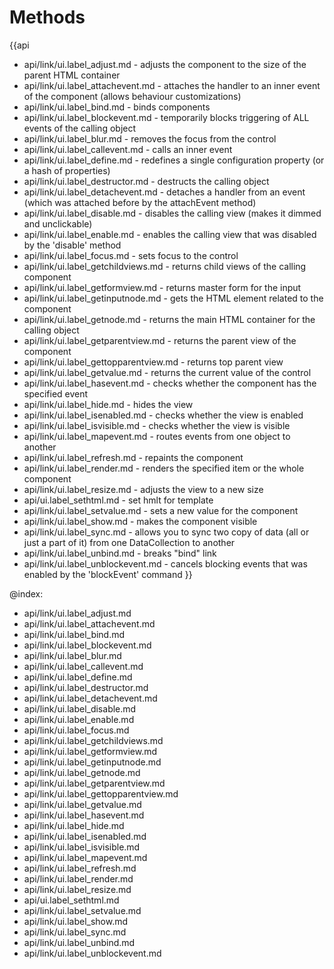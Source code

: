
Methods
=======

{{api
- api/link/ui.label_adjust.md - adjusts the component to the size of the parent HTML container
- api/link/ui.label_attachevent.md - attaches the handler to an inner event of the component (allows behaviour customizations)
- api/link/ui.label_bind.md - binds components
- api/link/ui.label_blockevent.md - temporarily blocks triggering of ALL events of the calling object
- api/link/ui.label_blur.md - removes the focus from the control
- api/link/ui.label_callevent.md - calls an inner event
- api/link/ui.label_define.md - redefines a single configuration property (or a hash of properties)
- api/link/ui.label_destructor.md - destructs the calling object
- api/link/ui.label_detachevent.md - detaches a handler from an event (which was attached before by the attachEvent method)
- api/link/ui.label_disable.md - disables the calling view (makes it dimmed and unclickable)
- api/link/ui.label_enable.md - enables the calling view that was disabled by the 'disable' method
- api/link/ui.label_focus.md - sets focus to the control
- api/link/ui.label_getchildviews.md - returns child views of the calling component
- api/link/ui.label_getformview.md - returns master form for the input
- api/link/ui.label_getinputnode.md - gets the HTML element related to the component
- api/link/ui.label_getnode.md - returns the main HTML container for the calling object
- api/link/ui.label_getparentview.md - returns the parent view of the component
- api/link/ui.label_gettopparentview.md - returns top parent view
- api/link/ui.label_getvalue.md - returns the current value of the control
- api/link/ui.label_hasevent.md - checks whether the component has the specified event
- api/link/ui.label_hide.md - hides the view
- api/link/ui.label_isenabled.md - checks whether the view is enabled
- api/link/ui.label_isvisible.md - checks whether the view is visible
- api/link/ui.label_mapevent.md - routes events from one object to another
- api/link/ui.label_refresh.md - repaints the component
- api/link/ui.label_render.md - renders the specified item or the whole component
- api/link/ui.label_resize.md - adjusts the view to a new size
- api/ui.label_sethtml.md - set hmlt for template
- api/link/ui.label_setvalue.md - sets a new value for the component
- api/link/ui.label_show.md - makes the component visible
- api/link/ui.label_sync.md - allows you to sync two copy of data (all or just a part of it) from one DataCollection to another
- api/link/ui.label_unbind.md - breaks "bind" link
- api/link/ui.label_unblockevent.md - cancels blocking events that was enabled by the 'blockEvent' command
}}

@index:
- api/link/ui.label_adjust.md
- api/link/ui.label_attachevent.md
- api/link/ui.label_bind.md
- api/link/ui.label_blockevent.md
- api/link/ui.label_blur.md
- api/link/ui.label_callevent.md
- api/link/ui.label_define.md
- api/link/ui.label_destructor.md
- api/link/ui.label_detachevent.md
- api/link/ui.label_disable.md
- api/link/ui.label_enable.md
- api/link/ui.label_focus.md
- api/link/ui.label_getchildviews.md
- api/link/ui.label_getformview.md
- api/link/ui.label_getinputnode.md
- api/link/ui.label_getnode.md
- api/link/ui.label_getparentview.md
- api/link/ui.label_gettopparentview.md
- api/link/ui.label_getvalue.md
- api/link/ui.label_hasevent.md
- api/link/ui.label_hide.md
- api/link/ui.label_isenabled.md
- api/link/ui.label_isvisible.md
- api/link/ui.label_mapevent.md
- api/link/ui.label_refresh.md
- api/link/ui.label_render.md
- api/link/ui.label_resize.md
- api/ui.label_sethtml.md
- api/link/ui.label_setvalue.md
- api/link/ui.label_show.md
- api/link/ui.label_sync.md
- api/link/ui.label_unbind.md
- api/link/ui.label_unblockevent.md


